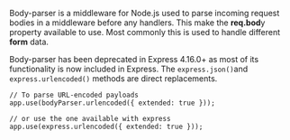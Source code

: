 Body-parser is a middleware for Node.js used to parse incoming request bodies in a middleware before any handlers. This make the **req.bod**y property available to use. Most commonly this is used to handle different **form** data.

Body-parser has been deprecated in Express 4.16.0+ as most of its functionality is now included in Express. The `express.json()`and `express.urlencoded()` methods are direct replacements.

```node
// To parse URL-encoded payloads
app.use(bodyParser.urlencoded({ extended: true }));

// or use the one available with express
app.use(express.urlencoded({ extended: true }));
```